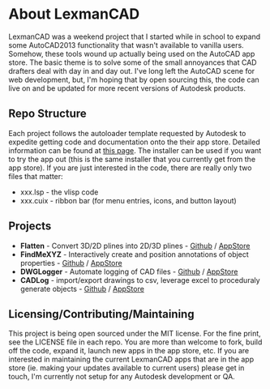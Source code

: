 # About LexmanCAD
LexmanCAD was a weekend project that I started while in school to expand some AutoCAD2013 functionality that wasn't available to vanilla users. Somehow, these tools wound up actually being used on the AutoCAD app store. The basic theme is to solve some of the small annoyances that CAD drafters deal with day in and day out. I've long left the AutoCAD scene for web development, but, I'm hoping that by open sourcing this, the code can live on and be updated for more recent versions of Autodesk products.

## Repo Structure
Each project follows the autoloader template requested by Autodesk to expedite getting code and documentation onto the their app store. Detailed information can be found at [this page](http://usa.autodesk.com/adsk/servlet/item?siteID=123112&id=20143020). The installer can be used if you want to try the app out (this is the same installer that you currently get from the app store). If you are just interested in the code, there are really only two files that matter:
- xxx.lsp - the vlisp code
- xxx.cuix - ribbon bar (for menu entries, icons, and button layout)

## Projects
- **Flatten** - Convert 3D/2D plines into 2D/3D plines - [Github](https://github.com/Lexman42/LexmanCAD-Flatten) / [AppStore](https://apps.autodesk.com/ACD/en/Detail/Index?id=7290135081700538881&appLang=en&os=Win32_64)
- **FindMeXYZ** - Interactively create and position annotations of object properties - [Github](https://github.com/Lexman42/LexmanCAD-FindMeXYZ) / [AppStore](https://apps.autodesk.com/ACD/en/Detail/Index?id=4081568606009015228&appLang=en&os=Win32_64)
- **DWGLogger** - Automate logging of CAD files - [Github](https://github.com/Lexman42/LexmanCAD-DWGLogger) / [AppStore](https://apps.autodesk.com/ACD/en/Detail/Index?id=6703266216843000184&appLang=en&os=Win32_64)
- **CADLog** - import/export drawings to csv, leverage excel to proceduraly generate objects - [Github](https://github.com/Lexman42/LexmanCAD-CADLog) / [AppStore](https://apps.autodesk.com/ACD/en/Detail/Index?id=8105152937977072981&appLang=en&os=Win32_64)

## Licensing/Contributing/Maintaining
This project is being open sourced under the MIT license. For the fine print, see the LICENSE file in each repo. You are more than welcome to fork, build off the code, expand it, launch new apps in the app store, etc. If you are interested in maintaining the current LexmanCAD apps that are in the app store (ie. making your updates available to current users) please get in touch, I'm currently not setup for any Autodesk development or QA.
